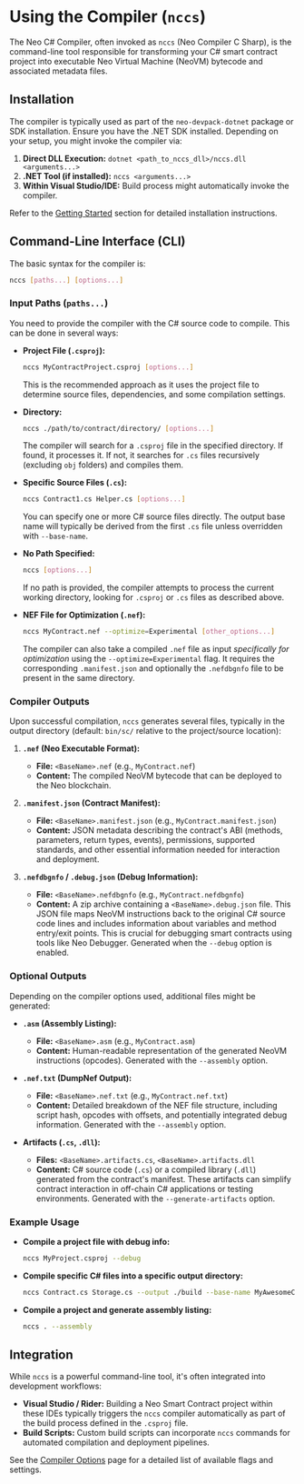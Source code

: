 # Using the Compiler (`nccs`)

The Neo C# Compiler, often invoked as `nccs` (Neo Compiler C Sharp), is the command-line tool responsible for transforming your C# smart contract project into executable Neo Virtual Machine (NeoVM) bytecode and associated metadata files.

## Installation

The compiler is typically used as part of the `neo-devpack-dotnet` package or SDK installation. Ensure you have the .NET SDK installed. Depending on your setup, you might invoke the compiler via:

1.  **Direct DLL Execution:** `dotnet <path_to_nccs_dll>/nccs.dll <arguments...>`
2.  **.NET Tool (if installed):** `nccs <arguments...>`
3.  **Within Visual Studio/IDE:** Build process might automatically invoke the compiler.

Refer to the [Getting Started](./../02-getting-started/02-installation.md) section for detailed installation instructions.

## Command-Line Interface (CLI)

The basic syntax for the compiler is:

```bash
nccs [paths...] [options...]
```

### Input Paths (`paths...`)

You need to provide the compiler with the C# source code to compile. This can be done in several ways:

*   **Project File (`.csproj`):**
    ```bash
    nccs MyContractProject.csproj [options...]
    ```
    This is the recommended approach as it uses the project file to determine source files, dependencies, and some compilation settings.

*   **Directory:**
    ```bash
    nccs ./path/to/contract/directory/ [options...]
    ```
    The compiler will search for a `.csproj` file in the specified directory. If found, it processes it. If not, it searches for `.cs` files recursively (excluding `obj` folders) and compiles them.

*   **Specific Source Files (`.cs`):**
    ```bash
    nccs Contract1.cs Helper.cs [options...]
    ```
    You can specify one or more C# source files directly. The output base name will typically be derived from the first `.cs` file unless overridden with `--base-name`.

*   **No Path Specified:**
    ```bash
    nccs [options...]
    ```
    If no path is provided, the compiler attempts to process the current working directory, looking for `.csproj` or `.cs` files as described above.

*   **NEF File for Optimization (`.nef`):**
    ```bash
    nccs MyContract.nef --optimize=Experimental [other_options...]
    ```
    The compiler can also take a compiled `.nef` file as input *specifically for optimization* using the `--optimize=Experimental` flag. It requires the corresponding `.manifest.json` and optionally the `.nefdbgnfo` file to be present in the same directory.

### Compiler Outputs

Upon successful compilation, `nccs` generates several files, typically in the output directory (default: `bin/sc/` relative to the project/source location):

1.  **`.nef` (Neo Executable Format):**
    *   **File:** `<BaseName>.nef` (e.g., `MyContract.nef`)
    *   **Content:** The compiled NeoVM bytecode that can be deployed to the Neo blockchain.

2.  **`.manifest.json` (Contract Manifest):**
    *   **File:** `<BaseName>.manifest.json` (e.g., `MyContract.manifest.json`)
    *   **Content:** JSON metadata describing the contract's ABI (methods, parameters, return types, events), permissions, supported standards, and other essential information needed for interaction and deployment.

3.  **`.nefdbgnfo` / `.debug.json` (Debug Information):**
    *   **File:** `<BaseName>.nefdbgnfo` (e.g., `MyContract.nefdbgnfo`)
    *   **Content:** A zip archive containing a `<BaseName>.debug.json` file. This JSON file maps NeoVM instructions back to the original C# source code lines and includes information about variables and method entry/exit points. This is crucial for debugging smart contracts using tools like Neo Debugger. Generated when the `--debug` option is enabled.

### Optional Outputs

Depending on the compiler options used, additional files might be generated:

*   **`.asm` (Assembly Listing):**
    *   **File:** `<BaseName>.asm` (e.g., `MyContract.asm`)
    *   **Content:** Human-readable representation of the generated NeoVM instructions (opcodes). Generated with the `--assembly` option.

*   **`.nef.txt` (DumpNef Output):**
    *   **File:** `<BaseName>.nef.txt` (e.g., `MyContract.nef.txt`)
    *   **Content:** Detailed breakdown of the NEF file structure, including script hash, opcodes with offsets, and potentially integrated debug information. Generated with the `--assembly` option.

*   **Artifacts (`.cs`, `.dll`):**
    *   **Files:** `<BaseName>.artifacts.cs`, `<BaseName>.artifacts.dll`
    *   **Content:** C# source code (`.cs`) or a compiled library (`.dll`) generated from the contract's manifest. These artifacts can simplify contract interaction in off-chain C# applications or testing environments. Generated with the `--generate-artifacts` option.

### Example Usage

*   **Compile a project file with debug info:**
    ```bash
    nccs MyProject.csproj --debug
    ```

*   **Compile specific C# files into a specific output directory:**
    ```bash
    nccs Contract.cs Storage.cs --output ./build --base-name MyAwesomeContract
    ```

*   **Compile a project and generate assembly listing:**
    ```bash
    nccs . --assembly
    ```

## Integration

While `nccs` is a powerful command-line tool, it's often integrated into development workflows:

*   **Visual Studio / Rider:** Building a Neo Smart Contract project within these IDEs typically triggers the `nccs` compiler automatically as part of the build process defined in the `.csproj` file.
*   **Build Scripts:** Custom build scripts can incorporate `nccs` commands for automated compilation and deployment pipelines.

See the [Compiler Options](./02-compiler-options.md) page for a detailed list of available flags and settings.
